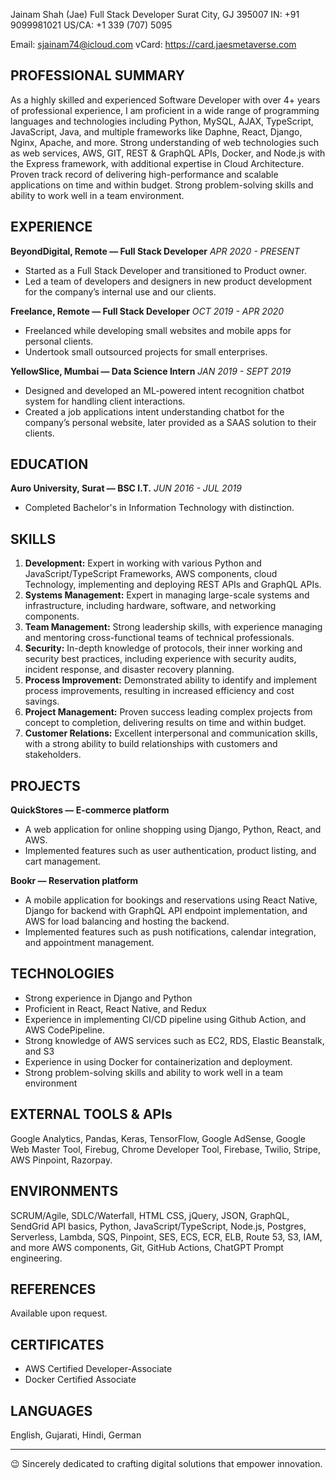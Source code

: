 Jainam Shah (Jae)
Full Stack Developer
Surat City, GJ 395007
IN: +91 9099981021
US/CA: +1 339 (707) 5095

Email: sjainam74@icloud.com
vCard: https://card.jaesmetaverse.com

## PROFESSIONAL SUMMARY

As a highly skilled and experienced Software Developer with over 4+ years of professional experience, I am proficient in a wide range of programming languages and technologies including Python, MySQL, AJAX, TypeScript, JavaScript, Java, and multiple frameworks like Daphne, React, Django, Nginx, Apache, and more. Strong understanding of web technologies such as web services, AWS, GIT, REST & GraphQL APIs, Docker, and Node.js with the Express framework, with additional expertise in Cloud Architecture. Proven track record of delivering high-performance and scalable applications on time and within budget. Strong problem-solving skills and ability to work well in a team environment.

## EXPERIENCE

**BeyondDigital, Remote — Full Stack Developer**
*APR 2020 - PRESENT*

- Started as a Full Stack Developer and transitioned to Product owner.
- Led a team of developers and designers in new product development for the company’s internal use and our clients.

**Freelance, Remote — Full Stack Developer**
*OCT 2019 - APR 2020*

- Freelanced while developing small websites and mobile apps for personal clients.
- Undertook small outsourced projects for small enterprises.

**YellowSlice, Mumbai — Data Science Intern**
*JAN 2019 - SEPT 2019*

- Designed and developed an ML-powered intent recognition chatbot system for handling client interactions.
- Created a job applications intent understanding chatbot for the company’s personal website, later provided as a SAAS solution to their clients.

## EDUCATION

**Auro University, Surat — BSC I.T.**
*JUN 2016 - JUL 2019*

- Completed Bachelor's in Information Technology with distinction.

## SKILLS

1. **Development:** Expert in working with various Python and JavaScript/TypeScript Frameworks, AWS components, cloud Technology, implementing and deploying REST APIs and GraphQL APIs.
2. **Systems Management:** Expert in managing large-scale systems and infrastructure, including hardware, software, and networking components.
3. **Team Management:** Strong leadership skills, with experience managing and mentoring cross-functional teams of technical professionals.
4. **Security:** In-depth knowledge of protocols, their inner working and security best practices, including experience with security audits, incident response, and disaster recovery planning.
5. **Process Improvement:** Demonstrated ability to identify and implement process improvements, resulting in increased efficiency and cost savings.
6. **Project Management:** Proven success leading complex projects from concept to completion, delivering results on time and within budget.
7. **Customer Relations:** Excellent interpersonal and communication skills, with a strong ability to build relationships with customers and stakeholders.

## PROJECTS

**QuickStores — E-commerce platform**
- A web application for online shopping using Django, Python, React, and AWS.
- Implemented features such as user authentication, product listing, and cart management.

**Bookr — Reservation platform**
- A mobile application for bookings and reservations using React Native, Django for backend with GraphQL API endpoint implementation, and AWS for load balancing and hosting the backend.
- Implemented features such as push notifications, calendar integration, and appointment management.

## TECHNOLOGIES

- Strong experience in Django and Python
- Proficient in React, React Native, and Redux
- Experience in implementing CI/CD pipeline using Github Action, and AWS CodePipeline.
- Strong knowledge of AWS services such as EC2, RDS, Elastic Beanstalk, and S3
- Experience in using Docker for containerization and deployment.
- Strong problem-solving skills and ability to work well in a team environment

## EXTERNAL TOOLS & APIs

Google Analytics, Pandas, Keras, TensorFlow, Google AdSense, Google Web Master Tool, Firebug, Chrome Developer Tool, Firebase, Twilio, Stripe, AWS Pinpoint, Razorpay.

## ENVIRONMENTS

SCRUM/Agile, SDLC/Waterfall, HTML CSS, jQuery, JSON, GraphQL, SendGrid API basics, Python, JavaScript/TypeScript, Node.js, Postgres, Serverless, Lambda, SQS, Pinpoint, SES, ECS, ECR, ELB, Route 53, S3, IAM, and more AWS components, Git, GitHub Actions, ChatGPT Prompt engineering.

## REFERENCES

Available upon request.

## CERTIFICATES

- AWS Certified Developer-Associate
- Docker Certified Associate

## LANGUAGES

English, Gujarati, Hindi, German

---

😉 Sincerely dedicated to crafting digital solutions that empower innovation.
